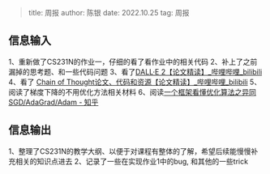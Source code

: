 >title: 周报
>author: 陈银
>date: 2022.10.25
>tag: 周报
## 信息输入
1、重新做了CS231N的作业一，仔细的看了看作业中的相关代码
2、补上了之前漏掉的思考题、和一些代码问题
3、看了[DALL·E 2【论文精读】_哔哩哔哩_bilibili](https://www.bilibili.com/video/BV17r4y1u77B/?spm_id_from=333.1007.top_right_bar_window_history.content.click)
4、看了 [Chain of Thought论文、代码和资源【论文精读】_哔哩哔哩_bilibili](https://www.bilibili.com/video/BV1t8411e7Ug/?spm_id_from=333.880.my_history.page.click)
5、阅读了梯度下降的不用优化方法相关材料
6、阅读[一个框架看懂优化算法之异同 SGD/AdaGrad/Adam - 知乎](https://zhuanlan.zhihu.com/p/32230623)

## 信息输出
1、整理了CS231N的教学大纲、以便于对课程有整体的了解，希望后续能慢慢补充相关的知识点进去
2、记录了一些在实现作业1中的bug, 和其他的一些trick

